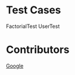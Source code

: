 <h1>Test Cases</h1>
FactorialTest
UserTest

<h1>Contributors</h1>
<a href="[https://www.google.com/](https://github.com/MariamBakry)" target="_blank">Google</a>



